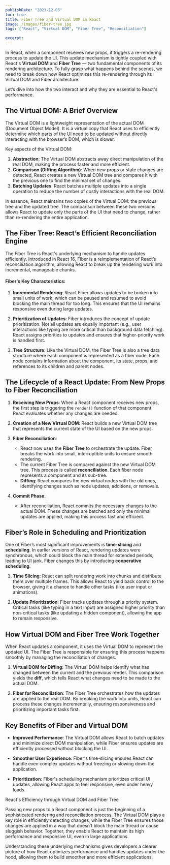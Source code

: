 ```yaml
---
publishDate: "2023-12-03"
toc: true
title: Fiber Tree and Virtual DOM in React
image: /images/fiber-tree.jpg
tags: ["React", "Virtual DOM", "Fiber Tree", "Reconciliation"]

excerpt:
---
```


In React, when a component receives new props, it triggers a re-rendering process to update the UI. This update mechanism is tightly coupled with React's **Virtual DOM** and **Fiber Tree** — two fundamental components of its rendering architecture. To fully grasp what happens behind the scenes, we need to break down how React optimizes this re-rendering through its Virtual DOM and Fiber architecture.

Let’s dive into how the two interact and why they are essential to React's performance.

## The Virtual DOM: A Brief Overview

The Virtual DOM is a lightweight representation of the actual DOM (Document Object Model). It is a virtual copy that React uses to efficiently determine which parts of the UI need to be updated without directly interacting with the browser’s DOM, which is slower.

Key aspects of the Virtual DOM:

1. **Abstraction**: The Virtual DOM abstracts away direct manipulation of the real DOM, making the process faster and more efficient.
2. **Comparison (Diffing Algorithm)**: When new props or state changes are detected, React creates a new Virtual DOM tree and compares it with the previous one to find the minimal set of changes.
3. **Batching Updates**: React batches multiple updates into a single operation to reduce the number of costly interactions with the real DOM.

In essence, React maintains two copies of the Virtual DOM: the previous tree and the updated tree. The comparison between these two versions allows React to update only the parts of the UI that need to change, rather than re-rendering the entire application.

## The Fiber Tree: React’s Efficient Reconciliation Engine

The Fiber Tree is React's underlying mechanism to handle updates efficiently. Introduced in React 16, Fiber is a reimplementation of React’s reconciliation algorithm, allowing React to break up the rendering work into incremental, manageable chunks.

#### Fiber's Key Characteristics:

1. **Incremental Rendering**: React Fiber allows updates to be broken into small units of work, which can be paused and resumed to avoid blocking the main thread for too long. This ensures that the UI remains responsive even during large updates.

2. **Prioritization of Updates**: Fiber introduces the concept of update prioritization. Not all updates are equally important (e.g., user interactions like typing are more critical than background data fetching). React assigns priorities to updates and ensures that higher-priority work is handled first.

3. **Tree Structure**: Like the Virtual DOM, the Fiber Tree is also a tree data structure where each component is represented as a fiber node. Each node contains information about the component, its state, props, and references to its children and parent nodes.

## The Lifecycle of a React Update: From New Props to Fiber Reconciliation

1. **Receiving New Props**: When a React component receives new props, the first step is triggering the `render()` function of that component. React evaluates whether any changes are needed.

2. **Creation of a New Virtual DOM**: React builds a new Virtual DOM tree that represents the current state of the UI based on the new props.

3. **Fiber Reconciliation**:

   - React now uses the **Fiber Tree** to orchestrate the update. Fiber breaks the work into small, interruptible units to ensure smooth rendering.
   - The current Fiber Tree is compared against the new Virtual DOM tree. This process is called **reconciliation**. Each fiber node represents a component and its sub-tree.
   - **Diffing**: React compares the new virtual nodes with the old ones, identifying changes such as node updates, additions, or removals.

4. **Commit Phase**:
   - After reconciliation, React commits the necessary changes to the actual DOM. These changes are batched and only the minimal updates are applied, making this process fast and efficient.

## Fiber’s Role in Scheduling and Prioritization

One of Fiber’s most significant improvements is **time-slicing** and **scheduling**. In earlier versions of React, rendering updates were synchronous, which could block the main thread for extended periods, leading to UI jank. Fiber changes this by introducing **cooperative scheduling**.

1. **Time Slicing**: React can split rendering work into chunks and distribute them over multiple frames. This allows React to yield back control to the browser, giving it a chance to handle other tasks (like user input or animations).

2. **Update Prioritization**: Fiber tracks updates through a priority system. Critical tasks (like typing in a text input) are assigned higher priority than non-critical tasks (like updating a hidden component), allowing the app to remain responsive.

## How Virtual DOM and Fiber Tree Work Together

When React updates a component, it uses the Virtual DOM to represent the updated UI. The Fiber Tree is responsible for ensuring this process happens smoothly by managing the reconciliation of changes.

1. **Virtual DOM for Diffing**: The Virtual DOM helps identify what has changed between the current and the previous render. This comparison yields the **diff**, which tells React what changes need to be made to the actual DOM.

2. **Fiber for Reconciliation**: The Fiber Tree orchestrates how the updates are applied to the real DOM. By breaking the work into units, React can process these changes incrementally, ensuring responsiveness and prioritizing important tasks first.

## Key Benefits of Fiber and Virtual DOM

- **Improved Performance**: The Virtual DOM allows React to batch updates and minimize direct DOM manipulation, while Fiber ensures updates are efficiently processed without blocking the UI.

- **Smoother User Experience**: Fiber's time-slicing ensures React can handle even complex updates without freezing or slowing down the application.

- **Prioritization**: Fiber's scheduling mechanism prioritizes critical UI updates, allowing React apps to feel responsive, even under heavy loads.

React's Efficiency through Virtual DOM and Fiber Tree

Passing new props to a React component is just the beginning of a sophisticated rendering and reconciliation process. The Virtual DOM plays a key role in efficiently detecting changes, while the Fiber Tree ensures those changes are applied in a way that doesn’t block the main thread or cause sluggish behavior. Together, they enable React to maintain its high performance and responsive UI, even in large applications.

Understanding these underlying mechanisms gives developers a clearer picture of how React optimizes performance and handles updates under the hood, allowing them to build smoother and more efficient applications.
